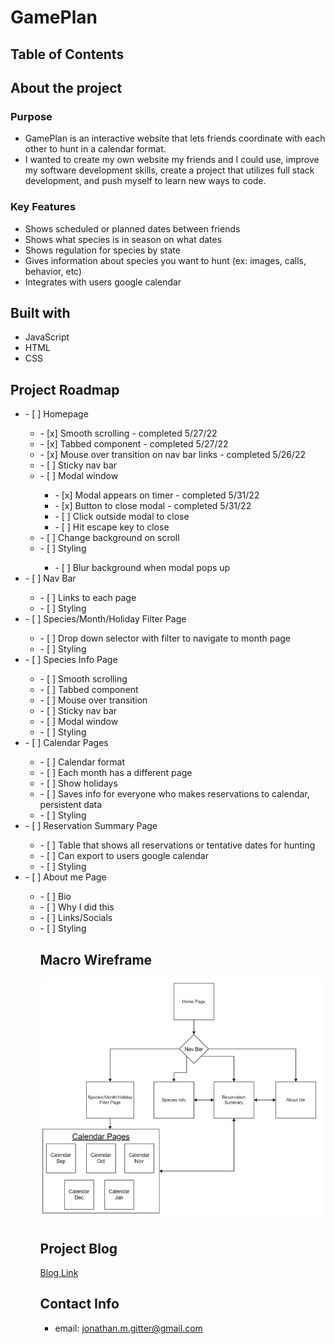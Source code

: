 # GamePlan

## Table of Contents

## About the project

### Purpose

- GamePlan is an interactive website that lets friends coordinate with each other to hunt in a calendar format.
- I wanted to create my own website my friends and I could use, improve my software development skills, create a project that utilizes full stack development, and push myself to learn new ways to code.

### Key Features

- Shows scheduled or planned dates between friends
- Shows what species is in season on what dates
- Shows regulation for species by state
- Gives information about species you want to hunt (ex: images, calls, behavior, etc)
- Integrates with users google calendar

## Built with

- JavaScript
- HTML
- CSS

## Project Roadmap

<ul>
  <li> - [ ] Homepage </li>
    <ul> 
      <li> - [x] Smooth scrolling - completed 5/27/22</li>
      <li> - [x] Tabbed component - completed 5/27/22</li>
      <li> - [x] Mouse over transition on nav bar links - completed 5/26/22</li>
      <li> - [ ] Sticky nav bar </li> 
      <li> - [ ] Modal window</li>
        <ul>
          <li> - [x] Modal appears on timer - completed 5/31/22 </li>
          <li> - [x] Button to close modal - completed 5/31/22 </li>
          <li> - [ ] Click outside modal to close </li>
          <li> - [ ] Hit escape key to close </li>
        </ul> 
      <li> - [ ] Change background on scroll</li>  
      <li> - [ ] Styling </li> 
        <ul>
          <li> - [ ] Blur background when modal pops up </li>
        </ul>  
    </ul>
  <li> - [ ] Nav Bar </li>
    <ul>
      <li> - [ ] Links to each page </li> 
      <li> - [ ] Styling </li>
    </ul>
  <li> - [ ] Species/Month/Holiday Filter Page</li>
    <ul>
      <li> - [ ] Drop down selector with filter to navigate to month page</li>
      <li> - [ ] Styling </li>
    </ul>
  <li> - [ ] Species Info Page</li>
  <ul>
      <li> - [ ] Smooth scrolling</li>
      <li> - [ ] Tabbed component </li>
      <li> - [ ] Mouse over transition </li> 
      <li> - [ ] Sticky nav bar </li> 
      <li> - [ ] Modal window </li>
      <li> - [ ] Styling </li>
    </ul>
  <li> - [ ] Calendar Pages </li>
    <ul>
      <li> - [ ] Calendar format </li>
      <li> - [ ] Each month has a different page </li>
      <li> - [ ] Show holidays </li>
      <li> - [ ] Saves info for everyone who makes reservations to calendar, persistent data </li>
      <li> - [ ] Styling </li>
    </ul>
  <li> - [ ] Reservation Summary Page</li>
  <ul>
    <li> - [ ] Table that shows all reservations or tentative dates for hunting</li>
    <li> - [ ] Can export to users google calendar </li>
    <li> - [ ] Styling </li>
  </ul>
  <li> - [ ] About me Page</li>
  <ul>
    <li> - [ ] Bio </li>
    <li> - [ ] Why I did this </li>
    <li> - [ ] Links/Socials </li>
    <li> - [ ] Styling </li>
  </ul>
<ul>

## Macro Wireframe

![project wireframe](/images/Wireframe.jpg)

## Project Blog

[Blog Link](/devblog.md)

## Contact Info

- email: jonathan.m.gitter@gmail.com
